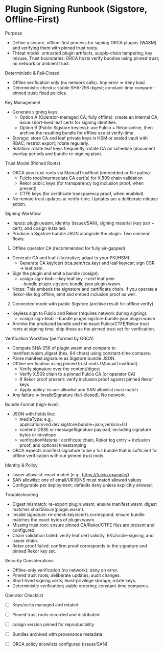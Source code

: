 # Plugin Signing Runbook (Sigstore, Offline-First)

Purpose
- Define a secure, offline-first process for signing ORCA plugins (WASM) and verifying them with pinned trust roots.
- Threat model: untrusted plugin artifacts, supply-chain tampering, key misuse. Trust boundaries: ORCA hosts verify bundles using pinned trust; no network or ambient trust.

Deterministic & Fail‑Closed
- Offline verification only (no network calls). Any error ⇒ deny load.
- Deterministic checks: stable SHA-256 digest; constant-time compare; pinned trust; fixed policies.

Key Management
- Generate signing keys:
  - Option A (Operator-managed CA; fully offline): create an internal CA, issue short-lived leaf certs for signing identities.
  - Option B (Public Sigstore keyless): use Fulcio + Rekor online, then archive the resulting bundle for offline use at verify-time.
- Storage: store CA and leaf private keys in HSM or sealed vault with RBAC; restrict export; rotate regularly.
- Rotation: rotate leaf keys frequently; rotate CA on schedule (document overlap periods and bundle re-signing plan).

Trust Model (Pinned Roots)
- ORCA pins trust roots via ManualTrustRoot (embedded or file paths):
  - Fulcio root/intermediate CA cert(s) for X.509 chain validation
  - Rekor public keys (for transparency log inclusion proof, when present)
  - CTFE keys (for certificate transparency proof, when enabled)
- No remote trust updates at verify-time. Updates are a deliberate release action.

Signing Workflow
- Inputs: plugin.wasm, identity (issuer/SAN), signing material (key pair + cert), and cosign installed.
- Produce a Sigstore bundle JSON alongside the plugin. Two common flows:

1) Offline operator CA (recommended for fully air-gapped)
- Generate CA and leaf (illustrative; adapt to your PKI/HSM):
  - Generate CA key/cert (rca.pem/rca.key) and leaf key/csr; sign CSR → leaf.pem.
- Sign the plugin and emit a bundle (cosign):
  - cosign sign-blob --key leaf.key --cert leaf.pem \
      --bundle plugin.sigstore.bundle.json plugin.wasm
- Notes: This embeds the signature and certificate chain. If you operate a Rekor-like log offline, emit and embed inclusion proof as well.

2) Connected mode with public Sigstore (archive result for offline verify)
- Keyless sign to Fulcio and Rekor (requires network during signing):
  - cosign sign-blob --bundle plugin.sigstore.bundle.json plugin.wasm
- Archive the produced bundle and the exact Fulcio/CTFE/Rekor trust roots at signing time; ship these as the pinned trust set for verification.

Verification Workflow (performed by ORCA)
- Compute SHA-256 of plugin.wasm and compare to manifest.wasm_digest (hex, 64 chars) using constant-time compare.
- Parse manifest.signature as Sigstore bundle JSON.
- Offline verification using pinned trust roots (ManualTrustRoot):
  - Verify signature over the content/digest
  - Verify X.509 chain to a pinned Fulcio CA (or operator CA)
  - If Rekor proof present: verify inclusion proof against pinned Rekor keys
  - Apply policy: issuer allowlist and SAN allowlist must match
- Any failure ⇒ InvalidSignature (fail-closed). No network.

Bundle Format (high-level)
- JSON with fields like:
  - mediaType: e.g., application/vnd.dev.sigstore.bundle+json;version=0.1
  - content: DSSE or messageSignature payload, including signature bytes or envelope
  - verificationMaterial: certificate chain, Rekor log entry + inclusion proof, and optional timestamping
- ORCA expects manifest.signature to be a full bundle that is sufficient for offline verification with our pinned trust roots.

Identity & Policy
- Issuer allowlist: exact match (e.g., https://fulcio.example/)
- SAN allowlist: one of email/URI/DNS must match allowed values
- Configurable per deployment; defaults deny unless explicitly allowed.

Troubleshooting
- Digest mismatch: re-export plugin.wasm; ensure manifest.wasm_digest matches sha256sum(plugin.wasm).
- Invalid signature: re-check keys/certs correspond; ensure bundle matches the exact bytes of plugin.wasm.
- Missing trust root: ensure pinned CA/Rekor/CTFE files are present and configured.
- Chain validation failed: verify leaf cert validity, EKU/code-signing, and issuer chain.
- Rekor proof failed: confirm proof corresponds to the signature and pinned Rekor key set.

Security Considerations
- Offline-only verification (no network); deny on error.
- Pinned trust roots; deliberate updates; audit changes.
- Short-lived signing certs; least-privilege storage; rotate keys.
- Deterministic verification; stable ordering; constant-time compares.

Operator Checklist
- [ ] Keys/certs managed and rotated
- [ ] Pinned trust roots recorded and distributed
- [ ] cosign version pinned for reproducibility
- [ ] Bundles archived with provenance metadata
- [ ] ORCA policy allowlists configured (issuer/SAN)

